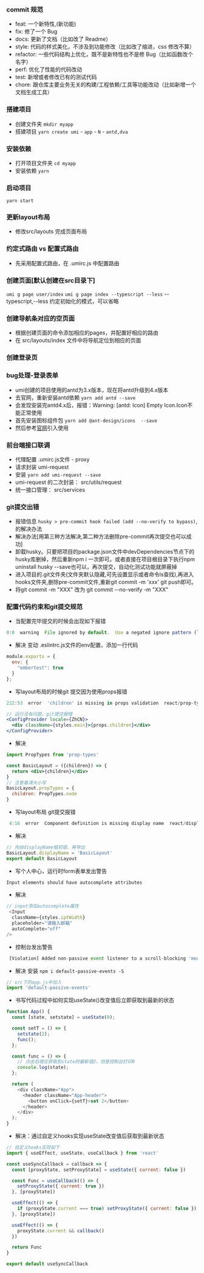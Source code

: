 ### commit 规范
- feat: ⼀个新特性,(新功能)
- fix: 修了⼀个 Bug
- docs: 更新了⽂档（⽐如改了 Readme）
- style: 代码的样式美化，不涉及到功能修改（⽐如改了缩进，css 修改不算）
- refactor: ⼀些代码结构上优化，既不是新特性也不是修 Bug（⽐如函数改个名字）
- perf: 优化了性能的代码改动
- test: 新增或者修改已有的测试代码
- chore: 跟仓库主要业务⽆关的构建/⼯程依赖/⼯具等功能改动（⽐如新增⼀个⽂档⽣成⼯具）
### 搭建项目

- 创建文件夹 `mkdir myapp`
- 搭建项目 `yarn create umi` - `app` - `N` - `antd,dva`

### 安装依赖

- 打开项目文件夹 `cd myapp`
- 安装依赖 `yarn`

### 启动项目
`yarn start`

### 更新layout布局
- 修改src/layouts 完成页面布局

### 约定式路由 vs 配置式路由
- 先采用配置式路由，在 .umirc.js 中配置路由

### 创建页面[默认创建在src目录下]
`umi g page user/index`
`umi g page index --typescript --less` --typescript,--less 约定初始化的模式，可以省略

### 创建导航条对应的空页面
- 根据创建页面的命令添加相应的pages，并配置好相应的路由
- 在 src/layouts/index 文件中将导航定位到相应的页面

### 创建登录页

### bug处理-登录表单
- umi创建的项目使用的antd为3.x版本，现在将antd升级到4.x版本
- 去官网，重新安装antd依赖
`yarn add antd --save`
- 会发现安装完antd4.x后，报错：Warning: [antd: Icon] Empty Icon.Icon不能正常使用
- 首先安装图标组件包 `yarn add @ant-design/icons  --save`
- 然后参考[官网](https://ant.design/components/icon-cn/)引入使用

### 前台端接口联调
- 代理配置 .umirc.js文件 - proxy
- 请求封装 umi-request
- 安装 `yarn add umi-request --save`
- umi-request 的二次封装： src/utils/request
- 统一接口管理： src/services

### git提交出错
- 报错信息
`husky > pre-commit hook failed (add --no-verify to bypass)`,的解决办法
- 解决办法[用第三种方法解决,第二种方法删除pre-commit再次提交也可以成功]
- 卸载husky。只要把项目的package.json文件中devDependencies节点下的husky库删掉，然后重新npm i 一次即可。或者直接在项目根目录下执行npm uninstall husky --save也可以，再次提交，自动化测试功能就屏蔽掉
- 进入项目的.git文件夹(文件夹默认隐藏,可先设置显示或者命令ls查找),再进入hooks文件夹,删除pre-commit文件,重新git commit -m 'xxx' git push即可。
- 将git commit -m "XXX" 改为 git commit --no-verify -m "XXX"

### 配置代码约束和git提交规范
- 当配置完毕提交的时候会出现如下报错
```js
0:0  warning  File ignored by default.  Use a negated ignore pattern (like "--ignore-pattern '!<relative/path/to/filename>'") to override
```
- 解决
变动 .eslintrc.js文件的env配置，添加一行代码
```js
module.exports = {
  env: {
    "embertest": true
  }
};
```

- 写layout布局的时候git 提交因为使用props报错
```js
222:53  error  'children' is missing in props validation  react/prop-types
```
```jsx
// 运行没有问题，git提交报错
<ConfigProvider locale={ZhCN}>
  <div className={styles.main}>{props.children}</div>
</ConfigProvider>
```
- 解决
```jsx
import PropTypes from 'prop-types'

const BasicLayout = ({children}) => {
  return <div>{children}</div>
} 
// 注意看清大小写
BasicLayout.propTypes = {
  children: PropTypes.node
}
```

- 写layout布局 git提交报错
```js
 4:16  error  Component definition is missing display name  react/display-name
```

- 解决
```js
// 先给displayName赋初值，再导出
BasicLayout.displayName = 'BasicLayout'
export default BasicLayout
```

- 写个人中心，运行时form表单发出警告
```js
Input elements should have autocomplete attributes
```
- 解决
```js
// input添加autocomplete属性
 <Input
  className={styles.iptWidth}
  placeholder="请输入邮箱"
  autoComplete="off"
/>
```

- 控制台发出警告
```js
 [Violation] Added non-passive event listener to a scroll-blocking 'mousewheel' event. Consider marking event handler as 'passive' to make the page more responsive
```

- 解决
安装 `npm i default-passive-events -S`
```js
// src下的app.js中加入
import 'default-passive-events'
```

- 书写代码过程中如何实现useState()改变值后立即获取到最新的状态
```js
function App() {
  const [state, setstate] = useState(0);

  const setT = () => {
    setstate(2);
    func();
  };

  const func = () => {
    // 点击后理应获取到state的最新值2，但是控制台打印0
    console.log(state);
  };

  return (
    <div className="App">
      <header className="App-header">
        <button onClick={setT}>set 2</button>
      </header>
    </div>
  );
}
```
- 解决：通过自定义hooks实现useState改变值后获取到最新状态
```js
// 自定义hooks实现如下
import { useEffect, useState, useCallback } from 'react'

const useSyncCallback = callback => {
  const [proxyState, setProxyState] = useState({ current: false })

  const Func = useCallback(() => {
    setProxyState({ current: true })
  }, [proxyState])

  useEffect(() => {
    if (proxyState.current === true) setProxyState({ current: false })
  }, [proxyState])

  useEffect(() => {
    proxyState.current && callback()
  })

  return Func
}

export default useSyncCallback
```
